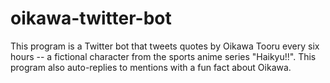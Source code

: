 # oikawa-twitter-bot
This program is a Twitter bot that tweets quotes by Oikawa Tooru every six hours -- a fictional character from the sports anime series "Haikyu!!". This program also auto-replies to mentions with a fun fact about Oikawa. 
